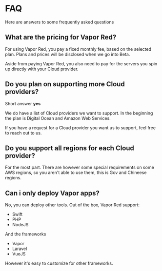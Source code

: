 # FAQ

Here are answers to some frequently asked questions

## What are the pricing for Vapor Red?

For using Vapor Red, you pay a fixed monthly fee, based on the selected plan. Plans and prices will be disclosed when we go into Beta.

Aside from paying Vapor Red, you also need to pay for the servers you spin up directly with your Cloud provider.

## Do you plan on supporting more Cloud providers?

Short answer **yes**

We do have a list of Cloud providers we want to support. In the beginning the plan is Digital Ocean and Amazon Web Services.

If you have a request for a Cloud provider you want us to support, feel free to reach out to us.

## Do you support all regions for each Cloud provider?

For the most part. There are however some special requirements on some AWS regions, so you aren't able to use them, this is Gov and Chineese regions.

## Can i only deploy Vapor apps?

No, you can deploy other tools. Out of the box, Vapor Red support:

* Swift
* PHP
* NodeJS

And the frameworks

* Vapor
* Laravel
* VueJS

However it's easy to customize for other frameworks.